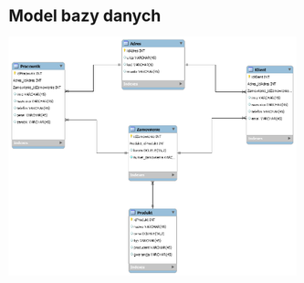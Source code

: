 
# Model bazy danych
![db](https://github.com/krystianagadaka/PSI/blob/master/Projekt/db_schema.png)
